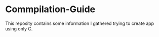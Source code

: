 # Commpilation-Guide
This reposity contains some information I gathered trying to create app using only C.
